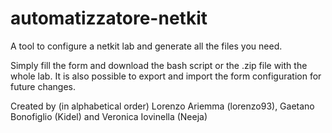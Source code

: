 # automatizzatore-netkit
A tool to configure a netkit lab and generate all the files you need.

Simply fill the form and download the bash script or the .zip file with the whole lab. 
It is also possible to export and import the form configuration for future changes.

Created by (in alphabetical order) Lorenzo Ariemma (lorenzo93), Gaetano Bonofiglio (Kidel) and Veronica Iovinella (Neeja)